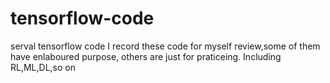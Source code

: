 # tensorflow-code
serval tensorflow code
I record these code for myself review,some of them have enlaboured purpose,
others are just for praticeing.
Including RL,ML,DL,so on
